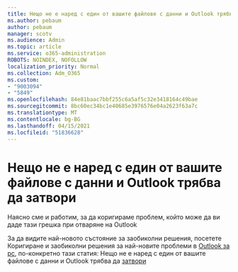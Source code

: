 ```yaml
---
title: Нещо не е наред с един от вашите файлове с данни и Outlook трябва да затвори
ms.author: pebaum
author: pebaum
manager: scotv
ms.audience: Admin
ms.topic: article
ms.service: o365-administration
ROBOTS: NOINDEX, NOFOLLOW
localization_priority: Normal
ms.collection: Adm_O365
ms.custom:
- "9003094"
- "5849"
ms.openlocfilehash: 84e81baac7bbf255c6a5af5c32e3418164c49bae
ms.sourcegitcommit: 8bc60ec34bc1e40685e3976576e04a2623f63a7c
ms.translationtype: MT
ms.contentlocale: bg-BG
ms.lasthandoff: 04/15/2021
ms.locfileid: "51836628"
---
```

# <a name="something-is-wrong-with-one-of-your-data-files-and-outlook-needs-to-close"></a>Нещо не е наред с един от вашите файлове с данни и Outlook трябва да затвори

Наясно сме и работим, за да коригираме проблем, който може да ви даде тази грешка при отваряне на Outlook

За да видите най-новото състояние за заобиколни решения, посетете Коригиране и заобиколни решения за най-новите проблеми в  [Outlook за pc](https://support.microsoft.com/office/ecf61305-f84f-4e13-bb73-95a214ac1230), по-конкретно тази статия: Нещо не е наред с един от вашите файлове с данни и Outlook трябва да [затвори](https://support.microsoft.com/office/a3b59934-2446-4f2a-bd25-58f88188b9b2)
